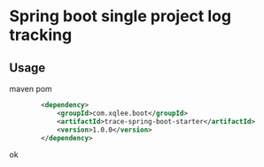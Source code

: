 # Spring boot single project log tracking


## Usage
maven pom
````xml
        <dependency>
            <groupId>com.xqlee.boot</groupId>
            <artifactId>trace-spring-boot-starter</artifactId>
            <version>1.0.0</version>
        </dependency>

````
ok